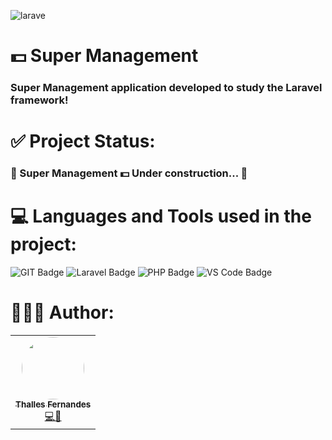 ![larave](https://user-images.githubusercontent.com/57325727/137646585-6cde309a-230d-41c5-84f2-a9d8759e311e.png)

# 💵 Super Management 

### Super Management application developed to study the Laravel framework!

# ✅ Project Status:
### 🚧 Super Management 💵 Under construction... 🚧

# 💻 Languages and Tools used in the project:
![GIT Badge](https://img.shields.io/badge/Git-F05032?style=for-the-badge&logo=git&logoColor=white)
![Laravel Badge](https://img.shields.io/badge/Laravel-FF2D20?style=for-the-badge&logo=laravel&logoColor=white)
![PHP Badge](https://img.shields.io/badge/PHP-777BB4?style=for-the-badge&logo=php&logoColor=white)
![VS Code Badge](https://img.shields.io/badge/Visual_Studio_Code-0078D4?style=for-the-badge&logo=visual%20studio%20code&logoColor=white)

# 👨🏻‍💻 Author:

<table>
  <tr>
    <td align="center"><a href="https://github.com/ThallesLana"><img style="border-radius: 50%;" src="https://avatars.githubusercontent.com/u/57325727?v=4" width="100px;" alt=""/><br /><sub><b>Thalles Fernandes</b></sub></a><br /><a href="https://github.com/ThallesLana" title="Thalles">💻🚀</a></td>
</table>
